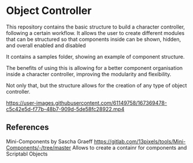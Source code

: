 # Object Controller
This repository contains the basic structure to build a character controller, following a certain workflow. 
It allows the user to create different modules that can be structured so that components inside can be shown, hidden, and overall enabled and disabled 

It contains a samples folder, showing an example of component structure. 

The benefits of using this is allowing for a better component organisation inside a character controller, improving the modularity and flexibility. 

Not only that, but the structure allows for the creation of any type of object controller. 


https://user-images.githubusercontent.com/61149758/167369478-c5c42e5d-f77b-48b7-909d-5de58fc28922.mp4


## References
Mini-Components by Sascha Graeff
  https://gitlab.com/13pixels/tools/Mini-Components/-/tree/master
  Allows to create a containr for components and Scriptabl Objects
